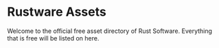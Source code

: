 # Rustware Assets

Welcome to the official free asset directory of Rust Software. Everything that is free will be listed on here.